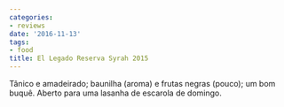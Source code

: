 ```yaml
---
categories:
- reviews
date: '2016-11-13'
tags:
- food
title: El Legado Reserva Syrah 2015
---
```


Tânico e amadeirado; baunilha (aroma) e frutas negras (pouco); um bom buquê. Aberto para uma lasanha de escarola de domingo.